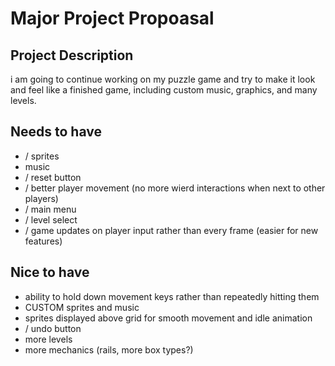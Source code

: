 # Major Project Propoasal

## Project Description

i am going to continue working on my puzzle game and try to make it look and feel like a finished game, including custom music, graphics, and many levels.

## Needs to have

- / sprites
-   music 
- / reset button 
- / better player movement (no more wierd interactions when next to other players) 
- / main menu 
- / level select 
- / game updates on player input rather than every frame (easier for new features) 

## Nice to have

-   ability to hold down movement keys rather than repeatedly hitting them 
-   CUSTOM sprites and music
-   sprites displayed above grid for smooth movement and idle animation
- / undo button 
-   more levels
-   more mechanics (rails, more box types?)